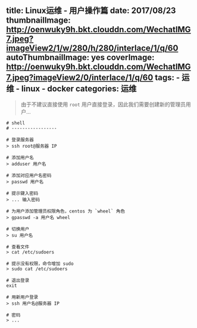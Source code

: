 title: Linux运维 - 用户操作篇
date: 2017/08/23
thumbnailImage: http://oenwuky9h.bkt.clouddn.com/WechatIMG7.jpeg?imageView2/1/w/280/h/280/interlace/1/q/60
autoThumbnailImage: yes
coverImage: http://oenwuky9h.bkt.clouddn.com/WechatIMG7.jpeg?imageView2/0/interlace/1/q/60
tags:
    - 运维
    - linux
    - docker
categories: 运维
---


> 由于不建议直接使用 `root` 用户直接登录，因此我们需要创建新的管理员用户...

<!-- more -->


```
# shell
# -----------------

# 登录服务器
> ssh root@服务器 IP

# 添加用户名
> adduser 用户名

# 添加对应用户名密码
> passwd 用户名

# 提示键入密码
> ... 输入密码

# 为用户添加管理员权限角色，centos 为 `wheel` 角色
> gpasswd -a 用户名 wheel

# 切换用户
> su 用户名

# 查看文件
> cat /etc/sudoers

# 提示没有权限，命令增加 sudo
> sudo cat /etc/sudoers

# 退出登录
exit

# 用新用户登录
> ssh 用户名@服务器 IP

# 密码
> ...
```